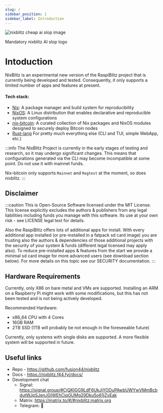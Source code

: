 ```yaml
---
slug: /
sidebar_position: 1
sidebar_label: Introduction
---
```


<div style={{textAlign: 'center'}}>
  <img src="img/logo.png" alt="nixblitz cheap ai slop image" style={{maxWidth: '30%'}} />
  <p style={{fontSize: '0.9em', color: '#555'}}>Mandatory nixblitz AI slop logo</p>
</div>

# Intoduction

NixBlitz is an experimental new version of the RaspiBlitz project that is currently being developed and tested. Consequently, it only supports a limited number of apps and features at present.

#### Tech stack:

- [Nix](https://nix.dev/manual/nix/): A package manager and build system for reproducibility
- [NixOS](https://nixos.org/): A Linux distribution that enables declarative and reproducible system configurations
- [nix-bitcoin](https://nixbitcoin.org/): A curated collection of Nix packages and NixOS modules designed to securely deploy Bitcoin nodes
- [Rust-lang](https://www.rust-lang.org/) For pretty much everything else (CLI and TUI, simple WebApp, etc.)

:::info
The NixBlitz Project is currently in the early stages of testing and research, so it may undergo significant changes. This means that configurations generated via the CLI may become incompatible at some point. Do not use it with mainnet funds.

Nix-bitcoin only supports `Mainnet` and `Regtest` at the moment, so does nixblitz.
:::

## Disclaimer

:::caution
This is Open-Source Software licensed under the MIT License. This license explicitly excludes the authors & publishers from any legal liabilities including funds you manage with this software. Its use at your own risk - see LICENSE legal text for details.

Also the RaspiBlitz offers lots of additional apps for install. With every additional app installed (or pre-installed in a fatpack sd card image) you are trusting also the authors & dependencies of those additional projects with the security of your system & funds (different legal licensed may apply also). To reduce pre-installed apps & features from the start we provide a minimal sd card image for more advanced users (see download section below). For more details on this topic see our SECURITY documentation.
:::

## Hardware Requirements

Currently, only X86 on bare metal and VMs are supported. Installing an ARM on a Raspberry Pi might work with some modifications, but this has not been tested and is not being actively developed.

Recommended Hardware:

- x86_64 CPU with 4 Cores
- 16GB RAM
- 2TB SSD (1TB will probably be not enough in the foreseeable future)

Currently, only systems with single disks are supported. A more flexible system will be supported in future.

## Useful links

- Repo - https://github.com/fusion44/nixblitz
- Docs - https://nixblitz.f44.fyi/docs/
- Development chat
  - Signal: https://signal.group/#CjQKIGG9LdF6UkJjYODuPAwbUWYwVMmBcbdutWJpSJenJGIWEhCiqGUMg29Dku5o61jZvEak
  - Matrix: https://matrix.to/#/#nixblitz:matrix.org
  - Telegram: 💩
